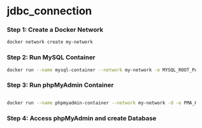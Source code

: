 # jdbc_connection



### Step 1: Create a Docker Network

```bash
docker network create my-network
```
### Step 2: Run MySQL Container
```bash
docker run --name mysql-container --network my-network -e MYSQL_ROOT_PASSWORD=qweqwe12 -p 3306:3306 -d mysql:latest
```
### Step 3: Run phpMyAdmin Container
```bash

docker run --name phpmyadmin-container --network my-network -d -e PMA_HOST=mysql-container -p 8080:80 phpmyadmin/phpmyadmin
```
### Step 4: Access phpMyAdmin and create Database
